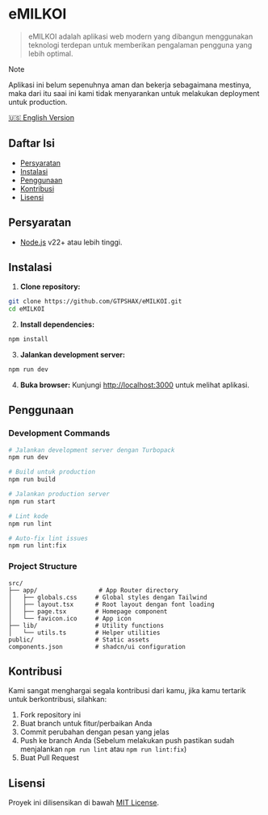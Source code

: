 # eMILKOI

> eMILKOI adalah aplikasi web modern yang dibangun menggunakan teknologi terdepan untuk memberikan pengalaman pengguna yang lebih optimal.

> [!NOTE]
> Aplikasi ini belum sepenuhnya aman dan bekerja sebagaimana mestinya, maka dari itu saai ini kami tidak menyarankan untuk melakukan deployment untuk production.

[🇺🇸 English Version](./README.en.md)

## Daftar Isi

- [Persyaratan](#persyaratan)
- [Instalasi](#instalasi)
- [Penggunaan](#penggunaan)
- [Kontribusi](#kontribusi)
- [Lisensi](#lisensi)

## Persyaratan

- [Node.js](https://nodejs.org) v22+ atau lebih tinggi.

## Instalasi

1. **Clone repository:**
```bash
git clone https://github.com/GTPSHAX/eMILKOI.git
cd eMILKOI
```

2. **Install dependencies:**
```bash
npm install
```

3. **Jalankan development server:**
```bash
npm run dev
```

4. **Buka browser:**
Kunjungi [http://localhost:3000](http://localhost:3000) untuk melihat aplikasi.

## Penggunaan

### Development Commands

```bash
# Jalankan development server dengan Turbopack
npm run dev

# Build untuk production
npm run build

# Jalankan production server
npm run start

# Lint kode
npm run lint

# Auto-fix lint issues
npm run lint:fix
```

### Project Structure

```
src/
├── app/                 # App Router directory
│   ├── globals.css     # Global styles dengan Tailwind
│   ├── layout.tsx      # Root layout dengan font loading
│   ├── page.tsx        # Homepage component
│   └── favicon.ico     # App icon
├── lib/                # Utility functions
│   └── utils.ts        # Helper utilities
public/                 # Static assets
components.json         # shadcn/ui configuration
```

## Kontribusi

Kami sangat menghargai segala kontribusi dari kamu, jika kamu tertarik untuk berkontribusi, silahkan:

1. Fork repository ini
2. Buat branch untuk fitur/perbaikan Anda
3. Commit perubahan dengan pesan yang jelas
4. Push ke branch Anda (Sebelum melakukan push pastikan sudah menjalankan `npm run lint` atau `npm run lint:fix`)
5. Buat Pull Request

## Lisensi

Proyek ini dilisensikan di bawah [MIT License](LICENSE).
